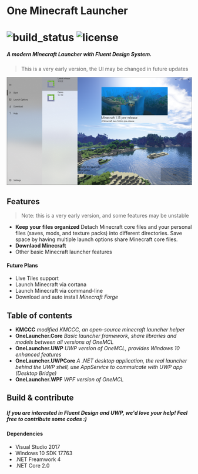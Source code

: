 # One Minecraft Launcher
![build_status](https://img.shields.io/vso/build/goodtimestudio/16ce7219-3172-4366-9651-60e37f4104dc/2.svg?style=flat-square)
![license](https://img.shields.io/github/license/mashape/apistatus.svg?style=flat-square)
===

##### A modern Minecraft Launcher with *Fluent Design System*. 

> This is a very early version, the UI may be changed in future updates

![ui_early](https://raw.githubusercontent.com/GoodTimeStudio/OneMinecraftLauncher.NET/master/intro/ui_early.png)

## Features
> Note:  this is a very early version, and some features may be unstable

- **Keep your files organized**  Detach Minecraft core files and your personal files (saves, mods, and texture packs) into different directories. Save space by having multiple launch options share Minecraft core files.
- **Downlaod Minecraft**
- Other basic Minecraft launcher features

#### Future Plans
- Live Tiles support
- Launch Minecraft via cortana
- Launch Minecraft via command-line
- Download and auto install *Minecraft Forge*

## Table of contents
- **KMCCC** *modified KMCCC, an open-source minecraft launcher helper*
- **OneLauncher.Core** *Basic launcher framework, share libraries and models between all versions of OneMCL*
- **OneLauncher.UWP** *UWP version of OneMCL, provides Windows 10 enhanced features*
- **OneLauncher.UWPCore** *A .NET desktop application, the real launcher behind the UWP shell, use AppService to commuicate with UWP app (Desktop Bridge)*
- **OneLauncher.WPF** *WPF version of OneMCL*

## Build & contribute
##### If you are interested in Fluent Design and UWP, we'd love your help! Feel free to contribute some codes :)

#### Dependencies
- Visual Studio 2017
- Windows 10 SDK 17763
- .NET Freamwork 4
- .NET Core 2.0
